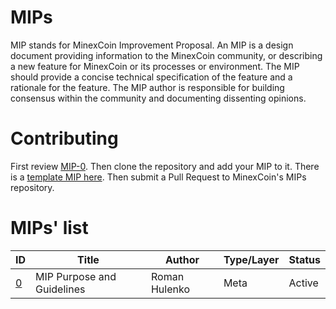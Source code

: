 # MIPs
MIP stands for MinexCoin Improvement Proposal. An MIP is a design document providing information to the MinexCoin community, or describing a new feature for MinexCoin or its processes or environment. The MIP should provide a concise technical specification of the feature and a rationale for the feature. The MIP author is responsible for building consensus within the community and documenting dissenting opinions.

# Contributing
First review [MIP-0](MIPS/mip-0.md). Then clone the repository and add your MIP to it. There is a [template MIP here](mip-X.md). Then submit a Pull Request to MinexCoin's MIPs repository.


# MIPs' list
| ID                                                  |Title                                                                                | Author                | Type/Layer       | Status    |
| ------------------------------------------------------- | ----------------------------------------------------------------------------------- | --------------------  | ------------| ----------|
| [0](MIPS/mip-0.md)      | MIP Purpose and Guidelines             | Roman Hulenko       | Meta        | Active  |
